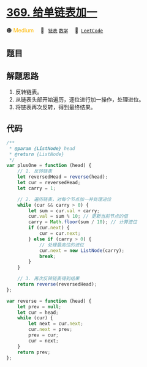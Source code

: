 # [369. 给单链表加一](https://leetcode.com/problems/plus-one-linked-list)

🟠 <font color=#ffb800>Medium</font>&emsp; 🔖&ensp; [`链表`](/tag/linked-list.md) [`数学`](/tag/math.md)&emsp; 🔗&ensp;[`LeetCode`](https://leetcode.com/problems/plus-one-linked-list)

## 题目



## 解题思路

1. 反转链表。
2. 从链表头部开始遍历，逐位进行加一操作，处理进位。
3. 将链表再次反转，得到最终结果。

## 代码

```javascript
/**
 * @param {ListNode} head
 * @return {ListNode}
 */
var plusOne = function (head) {
	// 1. 反转链表
	let reversedHead = reverse(head);
	let cur = reversedHead;
	let carry = 1;

	// 2. 遍历链表，对每个节点加一并处理进位
	while (cur && carry > 0) {
		let sum = cur.val + carry;
		cur.val = sum % 10; // 更新当前节点的值
		carry = Math.floor(sum / 10); // 计算进位
		if (cur.next) {
			cur = cur.next;
		} else if (carry > 0) {
			// 处理最高位的进位
			cur.next = new ListNode(carry);
			break;
		}
	}

	// 3. 再次反转链表得到结果
	return reverse(reversedHead);
};

var reverse = function (head) {
	let prev = null;
	let cur = head;
	while (cur) {
		let next = cur.next;
		cur.next = prev;
		prev = cur;
		cur = next;
	}
	return prev;
};
```
